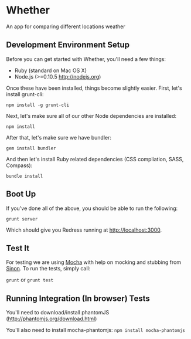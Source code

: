 Whether
=======

An app for comparing different locations weather

Development Environment Setup
-----------------------------

Before you can get started with Whether, you'll need a few things:

* Ruby (standard on Mac OS X)
* Node.js (>=0.10.5 http://nodejs.org)

Once these have been installed, things become slightly easier. First, let's install grunt-cli:

`npm install -g grunt-cli`

Next, let's make sure all of our other Node dependencies are installed:

`npm install`

After that, let's make sure we have bundler:

`gem install bundler`

And then let's install Ruby related dependencies (CSS compliation, SASS, Compass):

`bundle install`

Boot Up
-------

If you've done all of the above, you should be able to run the following:

`grunt server`

Which should give you Redress running at [http://localhost:3000](http://localhost:3000).

Test It
-------

For testing we are using [Mocha](http://visionmedia.github.io/mocha/) with help on mocking and stubbing from [Sinon](http://sinonjs.org/docs/). To run the tests, simply call:

`grunt` or `grunt test`

Running Integration (In browser) Tests
--------------------------------------
You'll need to download/install phantomJS (http://phantomjs.org/download.html)

You'll also need to install mocha-phantomjs:
 `npm install mocha-phantomjs`

